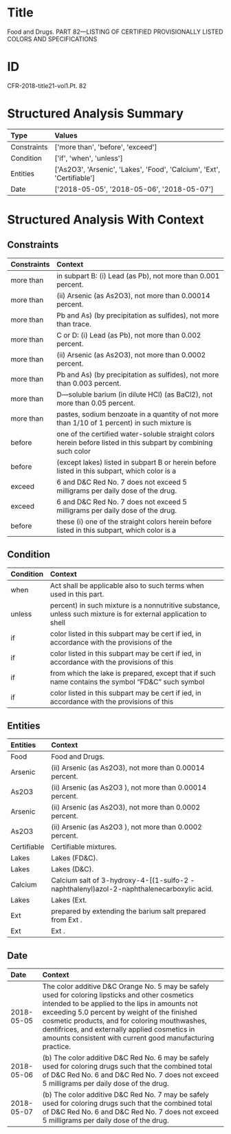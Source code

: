 # Title

 Food and Drugs. PART 82—LISTING OF CERTIFIED PROVISIONALLY LISTED COLORS AND SPECIFICATIONS


# ID

 CFR-2018-title21-vol1.Pt. 82


# Structured Analysis Summary

| Type        | Values                                                                 |
|:------------|:-----------------------------------------------------------------------|
| Constraints | ['more than', 'before', 'exceed']                                      |
| Condition   | ['if', 'when', 'unless']                                               |
| Entities    | ['As2O3', 'Arsenic', 'Lakes', 'Food', 'Calcium', 'Ext', 'Certifiable'] |
| Date        | ['2018-05-05', '2018-05-06', '2018-05-07']                             |


# Structured Analysis With Context

 


## Constraints

| Constraints   | Context                                                                                                         |
|:--------------|:----------------------------------------------------------------------------------------------------------------|
| more than     | in subpart B: (i) Lead (as Pb), not more than  0.001 percent.                                                   |
| more than     | (ii) Arsenic (as As2O3), not  more than  0.00014 percent.                                                       |
| more than     | Pb and As) (by precipitation as sulfides), not more than  trace.                                                |
| more than     | C or D: (i) Lead (as Pb), not more than  0.002 percent.                                                         |
| more than     | (ii) Arsenic (as As2O3), not  more than  0.0002 percent.                                                        |
| more than     | Pb and As) (by precipitation as sulfides), not more than  0.003 percent.                                        |
| more than     | D&#8212;soluble barium (in dilute HCl) (as BaCl2), not more than  0.05 percent.                                 |
| more than     | pastes, sodium benzoate in a quantity of not more than 1/10 of 1 percent) in such mixture is                    |
| before        | one of the certified water-soluble straight colors herein before listed in this subpart by combining such color |
| before        | (except lakes) listed in subpart B or herein before listed in this subpart, which color is a                    |
| exceed        | 6 and D&amp;C Red No. 7 does not exceed  5 milligrams per daily dose of the drug.                               |
| exceed        | 6 and D&amp;C Red No. 7 does not exceed  5 milligrams per daily dose of the drug.                               |
| before        | these (i) one of the straight colors herein before listed in this subpart, which color is a                     |


## Condition

| Condition   | Context                                                                                                          |
|:------------|:-----------------------------------------------------------------------------------------------------------------|
| when        | Act shall be applicable also to such terms when  used in this part.                                              |
| unless      | percent) in such mixture is a nonnutritive substance, unless such mixture is for external application to shell   |
| if          | color listed in this subpart may be cert if ied, in accordance with the provisions of the                        |
| if          | color listed in this subpart may be cert if ied, in accordance with the provisions of this                       |
| if          | from which the lake is prepared, except that if such name contains the symbol &#8220;FD&amp;C&#8221; such symbol |
| if          | color listed in this subpart may be cert if ied, in accordance with the provisions of this                       |


## Entities

| Entities    | Context                                                                                   |
|:------------|:------------------------------------------------------------------------------------------|
| Food        | Food  and Drugs.                                                                          |
| Arsenic     | (ii)  Arsenic  (as As2O3), not more than 0.00014 percent.                                 |
| As2O3       | (ii) Arsenic (as  As2O3 ), not more than 0.00014 percent.                                 |
| Arsenic     | (ii)  Arsenic  (as As2O3), not more than 0.0002 percent.                                  |
| As2O3       | (ii) Arsenic (as  As2O3 ), not more than 0.0002 percent.                                  |
| Certifiable | Certifiable  mixtures.                                                                    |
| Lakes       | Lakes  (FD&C).                                                                            |
| Lakes       | Lakes  (D&C).                                                                             |
| Calcium     | Calcium  salt of 3-hydroxy-4-[(1-sulfo-2 -naphthalenyl)azol-2-naphthalenecarboxylic acid. |
| Lakes       | Lakes  (Ext.                                                                              |
| Ext         | prepared by extending the barium salt prepared from Ext .                                 |
| Ext         | Ext .                                                                                     |


## Date

| Date       | Context                                                                                                                                                                                                                                                                                                                                                                |
|:-----------|:-----------------------------------------------------------------------------------------------------------------------------------------------------------------------------------------------------------------------------------------------------------------------------------------------------------------------------------------------------------------------|
| 2018-05-05 | The color additive D&amp;C Orange No. 5 may be safely used for coloring lipsticks and other cosmetics intended to be applied to the lips in amounts not exceeding 5.0 percent by weight of the finished cosmetic products, and for coloring mouthwashes, dentifrices, and externally applied cosmetics in amounts consistent with current good manufacturing practice. |
| 2018-05-06 | (b) The color additive D&amp;C Red No. 6 may be safely used for coloring drugs such that the combined total of D&amp;C Red No. 6 and D&amp;C Red No. 7 does not exceed 5 milligrams per daily dose of the drug.                                                                                                                                                        |
| 2018-05-07 | (b) The color additive D&amp;C Red No. 7 may be safely used for coloring drugs such that the combined total of D&amp;C Red No. 6 and D&amp;C Red No. 7 does not exceed 5 milligrams per daily dose of the drug.                                                                                                                                                        |


